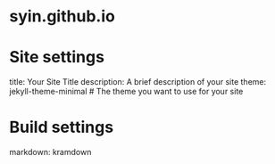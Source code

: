 # syin.github.io

# Site settings
title: Your Site Title
description: A brief description of your site
theme: jekyll-theme-minimal # The theme you want to use for your site

# Build settings
markdown: kramdown
